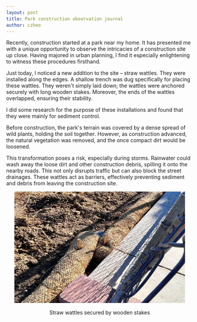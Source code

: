 ```yaml
---
layout: post
title: Park construction observation journal
author: czheo
---
```


Recently, construction started at a park near my home. It has presented me with a unique opportunity to observe the intricacies of a construction site up close. Having majored in urban planning, I find it especially enlightening to witness these procedures firsthand.

Just today, I noticed a new addition to the site – straw wattles. They were installed along the edges. A shallow trench was dug specifically for placing these wattles. They weren't simply laid down; the wattles were anchored securely with long wooden stakes. Moreover, the ends of the wattles overlapped, ensuring their stability.

I did some research for the purpose of these installations and found that they were mainly for sediment control.

Before construction, the park's terrain was covered by a dense spread of wild plants, holding the soil together. However, as construction advanced, the natural vegetation was removed, and the once compact dirt would be loosened.

This transformation poses a risk, especially during storms. Rainwater could wash away the loose dirt and other construction debris, spilling it onto the nearby roads. This not only disrupts traffic but can also block the street drainages. These wattles act as barriers, effectively preventing sediment and debris from leaving the construction site.

<p align="center">
  <img width="460" height="300" src="/static/img/straw_wattle.jpg">
</p>
<p align="center">Straw wattles secured by wooden stakes</p>
